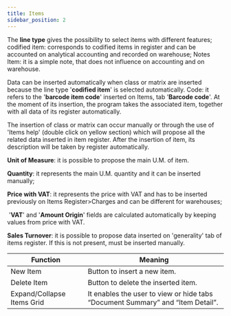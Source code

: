 ```yaml
---
title: Items
sidebar_position: 2
---
```


The **line type** gives the possibility to select items with different features; codified item: corresponds to codified items in register and can be accounted on analytical accounting and recorded on warehouse; Notes Item: it is a simple note, that does not influence on accounting and on warehouse.

Data can be inserted automatically when class or matrix are inserted because the line type '**codified item**' is selected automatically. Code: it refers to the '**barcode item code**' inserted on Items, tab '**Barcode code**'. At the moment of its insertion, the program takes the associated item, together with all data of its register automatically.

The insertion of class or matrix can occur manually or through the use of 'Items help' (double click on yellow section) which will propose all the related data inserted in item register. After the insertion of item, its description will be taken by register automatically.

**Unit of Measure**: it is possible to propose the main U.M. of item.

**Quantity**: it represents the main U.M. quantity and it can be inserted manually;

**Price with VAT**: it represents the price with VAT and has to be inserted previously on Items Register>Charges and can be different for warehouses;

 '**VAT**' and '**Amount Origin**' fields are calculated automatically by keeping values from price with VAT.

**Sales Turnover**: it is possible to propose data inserted on 'generality' tab of items register. If this is not present, must be inserted manually.



| Function | Meaning |
| --- | --- |
| New Item | Button to insert a new item. |
| Delete Item | Button to delete the inserted item. |
| Expand/Collapse Items Grid | It enables the user to view or hide tabs “Document Summary” and “Item Detail”. |






